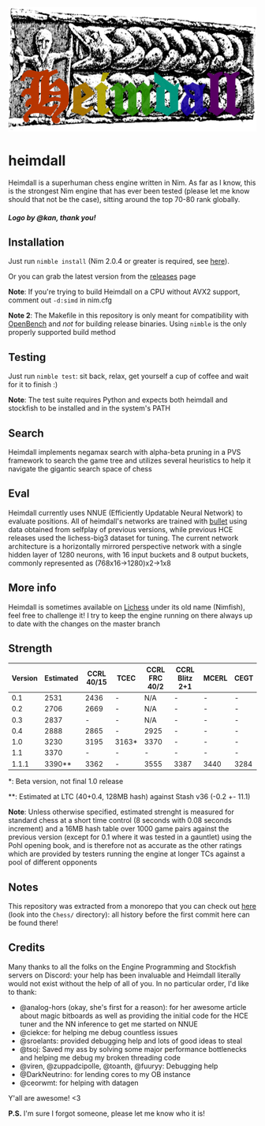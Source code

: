 ![Heimdall](Heimdall_logo_v2.png "Heimdall")

# heimdall

Heimdall is a superhuman chess engine written in Nim. As far as I know, this is the strongest Nim engine that has ever been tested (please
let me know should that not be the case), sitting around the top 70-80 rank globally.


##### Logo by @kan, thank you!

## Installation


Just run `nimble install` (Nim 2.0.4 or greater is required, see [here](https://github.com/dom96/choosenim)).

Or you can grab the latest version from the [releases](https://git.nocturn9x.space/nocturn9x/heimdall/releases) page

__Note__: If you're trying to build Heimdall on a CPU without AVX2 support, comment out `-d:simd` in nim.cfg

__Note 2__: The Makefile in this repository is only meant for compatibility with [OpenBench](https://github.com/AndyGrant/OpenBench)
and _not_ for building release binaries. Using `nimble` is the only properly supported build method

## Testing

Just run `nimble test`: sit back, relax, get yourself a cup of coffee and wait for it to finish :)


**Note**: The test suite requires Python and expects both heimdall and stockfish to be installed and in the system's PATH


## Search

Heimdall implements negamax search with alpha-beta pruning in a PVS framework to search the game tree
and utilizes several heuristics to help it navigate the gigantic search space of chess

## Eval

Heimdall currently uses NNUE (Efficiently Updatable Neural Network) to evaluate positions. All of heimdall's networks
are trained with [bullet](https://github.com/jw1912/bullet) using data obtained from selfplay of previous versions,
while previous HCE releases used the lichess-big3 dataset for tuning. The current network architecture is a horizontally
mirrored perspective network with a single hidden layer of 1280 neurons, with 16 input buckets and 8 output buckets, commonly
represented as (768x16->1280)x2->1x8


## More info

Heimdall is sometimes available on [Lichess](https://lichess.org/@/Nimfish) under its old name (Nimfish), feel free to challenge it!
I try to keep the engine running on there always up to date with the changes on the master branch

## Strength

| Version | Estimated   | CCRL 40/15  | TCEC  | CCRL FRC 40/2 | CCRL Blitz 2+1 | MCERL | CEGT |
| ------- | ----------- | ----------- | ----  | ------------- | -------------- | ----- | ---- |
| 0.1     | 2531        | 2436        | -     | N/A           | -              | -     | -    |
| 0.2     | 2706        | 2669        | -     | N/A           | -              | -     | -    |
| 0.3     | 2837        | -           | -     | N/A           | -              | -     | -    |
| 0.4     | 2888        | 2865        | -     | 2925          | -              | -     | -    |
| 1.0     | 3230        | 3195        | 3163* | 3370          | -              | -     | -    |
| 1.1     | 3370        | -           | -     | -             | -              | -     | -    |
| 1.1.1   | 3390**      | 3362        | -     | 3555          | 3387           | 3440  | 3284 |

*: Beta version, not final 1.0 release

**: Estimated at LTC (40+0.4, 128MB hash) against Stash v36 (-0.2 +- 11.1)

__Note__: Unless otherwise specified, estimated strenght is measured for standard chess at a short time control (8 seconds with 0.08 seconds increment)
and a 16MB hash table over 1000 game pairs against the previous version (except for 0.1 where it was tested in a gauntlet) using the Pohl opening book,
and is therefore not as accurate as the other ratings which are provided by testers running the engine at longer TCs against a pool of different opponents

## Notes

This repository was extracted from a monorepo that you can check out [here](https://git.nocturn9x.space/nocturn9x/CPG) (look into the `Chess/`
directory): all history before the first commit here can be found there!


## Credits

Many thanks to all the folks on the Engine Programming and Stockfish servers on Discord: your help has been invaluable and Heimdall literally
would not exist without the help of all of you. In no particular order, I'd like to thank:
- @analog-hors (okay, she's first for a reason): for her awesome article about magic bitboards as well as providing the initial code for the
    HCE tuner and the NN inference to get me started on NNUE
- @ciekce: for helping me debug countless issues
- @sroelants: provided debugging help and lots of good ideas to steal
- @tsoj: Saved my ass by solving some major performance bottlenecks and helping me debug my broken threading code
- @viren, @zuppadcipolle, @toanth, @fuuryy: Debugging help
- @DarkNeutrino: for lending cores to my OB instance
- @ceorwmt: for helping with datagen

Y'all are awesome! <3


**P.S.** I'm sure I forgot someone, please let me know who it is!
